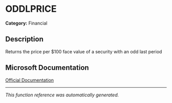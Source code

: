 # ODDLPRICE

**Category:** Financial

## Description
Returns the price per $100 face value of a security with an odd last period

## Microsoft Documentation
[Official Documentation](https://support.microsoft.com//en-us/office/oddlprice-function-fb657749-d200-4902-afaf-ed5445027fc4)

---
*This function reference was automatically generated.*

